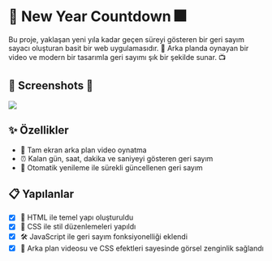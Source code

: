 # 🎉 New Year Countdown 🎆

Bu proje, yaklaşan yeni yıla kadar geçen süreyi gösteren bir geri sayım sayacı oluşturan basit bir web uygulamasıdır. 🎊 Arka planda oynayan bir video ve modern bir tasarımla geri sayımı şık bir şekilde sunar. 📺

## 📸 Screenshots 📸
![](count.gif)



## ✨ Özellikler

- 🌌 Tam ekran arka plan video oynatma
- ⏰ Kalan gün, saat, dakika ve saniyeyi gösteren geri sayım
- 🔄 Otomatik yenileme ile sürekli güncellenen geri sayım

## 📋 Yapılanlar

- [x] 🎨 HTML ile temel yapı oluşturuldu
- [x] 🎨 CSS ile stil düzenlemeleri yapıldı
- [x] 🛠️ JavaScript ile geri sayım fonksiyonelliği eklendi
- [x] 🌠 Arka plan videosu ve CSS efektleri sayesinde görsel zenginlik sağlandı
